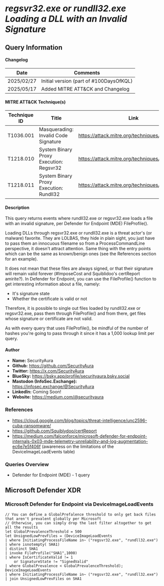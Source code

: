 # *regsvr32.exe or rundll32.exe Loading a DLL with an Invalid Signature*

## Query Information

#### Changelog

| Date | Comments |
|---|---|
| 2025/02/27 | Initial version (part of #100DaysOfKQL) |
| 2025/05/17 | Added MITRE ATT&CK and Changelog |

#### MITRE ATT&CK Technique(s)

| Technique ID | Title    | Link    |
| ---  | --- | --- |
| T1036.001 | Masquerading: Invalid Code Signature | https://attack.mitre.org/techniques/T1036/001/ |
| T1218.010 | System Binary Proxy Execution: Regsvr32 | https://attack.mitre.org/techniques/T1218/010/ |
| T1218.011 | System Binary Proxy Execution: Rundll32 | https://attack.mitre.org/techniques/T1218/011/ |

#### Description

This query returns events where rundll32.exe or regsvr32.exe loads a file with an invalid signature, per Defender for Endpoint (MDE) FileProfile().

Loading DLLs through regsvr32.exe or rundll32.exe is a threat actor's (or malware) favorite. They are LOLBAS, they hide in plain sight, you just have to pass them an innocuous filename so from a ProcessCommandLine perspective, it doesn't attract attention. Same thing with the entry points which can be the same as known/benign ones (see the References section for an example).

It does not mean that these files are always signed, or that their signature will remain valid forever (#ImposeCost and Squiblidoo's certReport amirite?). In Defender for Endpoint, you can use the FileProfile() function to get interesting information about a file, namely:

- It's signature state
- Whether the certificate is valid or not

Therefore, it is possible to single out files loaded by rundll32.exe or regsvr32.exe, pass them through FileProfile() and from there, get files whose signature or certificate are not valid.

As with every query that uses FileProfile(), be mindful of the number of hashes you're going to pass through it since it has a 1,000 lookup limit per query.

#### Author <Optional>
- **Name:** SecurityAura
- **Github:** https://github.com/SecurityAura
- **Twitter:** https://x.com/SecurityAura
- **BlueSky:** https://bsky.app/profile/securityaura.bsky.social
- **Mastodon (InfoSec.Exchange):** https://infosec.exchange/@SecurityAura
- **LinkedIn:** Coming Soon!
- **Website:** https://medium.com/@securityaura

###  References ###

- https://cloud.google.com/blog/topics/threat-intelligence/unc2596-cuba-ransomware/
- https://github.com/Squiblydoo/certReport
- https://medium.com/falconforce/microsoft-defender-for-endpoint-internals-0x03-mde-telemetry-unreliability-and-log-augmentation-ec6e7e5f406f (awareness on the limitations of the DeviceImageLoadEvents table)

### Queries Overview ###

- Defender for Endpoint (MDE) - 1 query

## Microsoft Defender XDR ##
### Microsoft Defender for Endpoint via DeviceImageLoadEvents ###
```KQL
// You can define a GlobalPrefalence threshold to only get back files that aren't prevalent globally per Microsoft
// Otherwise, you can simply drop the last filter altogether to get all the results
let GlobalPrevalenceThreshold = 500
let UnsignedLowPrevFiles = (DeviceImageLoadEvents
| where InitiatingProcessFileName in~ ("regsvr32.exe", "rundll32.exe")
| where isnotempty( SHA1)
| distinct SHA1
| invoke FileProfile("SHA1",1000)
| where IsCertificateValid != 1
    or SignatureState != "SignedValid"
| where GlobalPrevalence < GlobalPrevalenceThreshold);
DeviceImageLoadEvents
| where InitiatingProcessFileName in~ ("regsvr32.exe", "rundll32.exe")
| join UnsignedLowPrevFiles on SHA1
```
